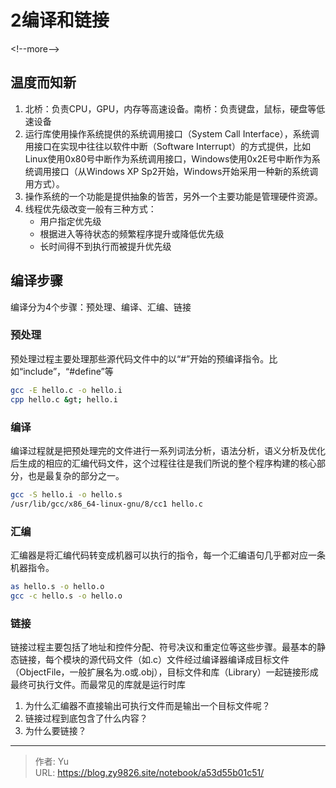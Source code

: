 # 2编译和链接


&lt;!--more--&gt;
## 温度而知新
1. 北桥：负责CPU，GPU，内存等高速设备。南桥：负责键盘，鼠标，硬盘等低速设备
2. 运行库使用操作系统提供的系统调用接口（System Call Interface），系统调用接口在实现中往往以软件中断（Software Interrupt）的方式提供，比如Linux使用0x80号中断作为系统调用接口，Windows使用0x2E号中断作为系统调用接口（从Windows XP Sp2开始，Windows开始采用一种新的系统调用方式）。
3. 操作系统的一个功能是提供抽象的皆苦，另外一个主要功能是管理硬件资源。
4. 线程优先级改变一般有三种方式：
   - 用户指定优先级
   - 根据进入等待状态的频繁程序提升或降低优先级
   - 长时间得不到执行而被提升优先级

## 编译步骤
编译分为4个步骤：预处理、编译、汇编、链接
### 预处理
预处理过程主要处理那些源代码文件中的以“#”开始的预编译指令。比如“include”，“#define”等
```bash {title=&#34;预处理&#34;}
gcc -E hello.c -o hello.i
cpp hello.c &gt; hello.i
```

### 编译
编译过程就是把预处理完的文件进行一系列词法分析，语法分析，语义分析及优化后生成的相应的汇编代码文件，这个过程往往是我们所说的整个程序构建的核心部分，也是最复杂的部分之一。
```bash {title=&#34;编译&#34;}
gcc -S hello.i -o hello.s
/usr/lib/gcc/x86_64-linux-gnu/8/cc1 hello.c
```

### 汇编
汇编器是将汇编代码转变成机器可以执行的指令，每一个汇编语句几乎都对应一条机器指令。
```bash {title=&#34;汇编&#34;}
as hello.s -o hello.o
gcc -c hello.s -o hello.o
```

### 链接
链接过程主要包括了地址和控件分配、符号决议和重定位等这些步骤。最基本的静态链接，每个模块的源代码文件（如.c）文件经过编译器编译成目标文件（ObjectFile，一般扩展名为.o或.obj），目标文件和库（Library）一起链接形成最终可执行文件。而最常见的库就是运行时库
1. 为什么汇编器不直接输出可执行文件而是输出一个目标文件呢？
2. 链接过程到底包含了什么内容？
3. 为什么要链接？

---

> 作者: Yu  
> URL: https://blog.zy9826.site/notebook/a53d55b01c51/  

